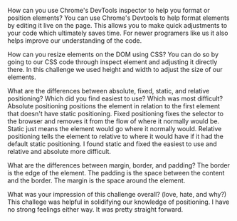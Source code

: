 How can you use Chrome's DevTools inspector to help you format or position elements?
You can use Chrome's Devtools to help format elements by editing it live on the page.  This allows you to make quick adjustments to your code which ultimately saves time.  For newer programers like us it also helps improve our understanding of the code.

How can you resize elements on the DOM using CSS?
You can do so by going to our CSS code through inspect element and adjusting it directly there.  In this challenge we used height and width to adjust the size of our elements.

What are the differences between absolute, fixed, static, and relative positioning? Which did you find easiest to use? Which was most difficult?
Absolute positioning positions the element in relation to the first element that doesn't have static positioning.  Fixed positioning fixes the selector to the browser and removes it from the flow of where it normally would be.  Static just means the element would go where it normally would.  Relative positioning tells the element to relative to where it would have if it had the default static positioning.  I found static and fixed the easiest to use and relative and absolute more difficult.

What are the differences between margin, border, and padding?
The border is the edge of the element.  The padding is the space between the content and the border. The margin is the space around the element.

What was your impression of this challenge overall? (love, hate, and why?)
This challege was helpful in solidifying our knowledge of positioning.  I have no strong feelings either way.  It was pretty straight forward.